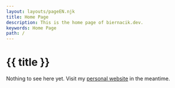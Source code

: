 ```yaml
---
layout: layouts/pageEN.njk
title: Home Page
description: This is the home page of biernacik.dev.
keywords: Home Page
path: /
---
```


# {{ title }}

Nothing to see here yet. Visit my [personal website](https://janbiernacik.com) in the meantime.